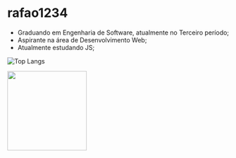 # rafao1234

- Graduando em Engenharia de Software, atualmente no Terceiro período;
- Aspirante na área de Desenvolvimento Web;
- Atualmente estudando JS;

<!--START_SECTION:waka-->

![Top Langs](https://github-readme-stats.vercel.app/api/top-langs/?username=rafao1234&theme=tokyonight)

<img height="180em" src="https://github-readme-stats.vercel.app/api?username=rafao1234&show_icons=true&hide_border=true&&count_private=true&include_all_commits=true&theme=tokyonight" />

<!--END_SECTION:waka-->
